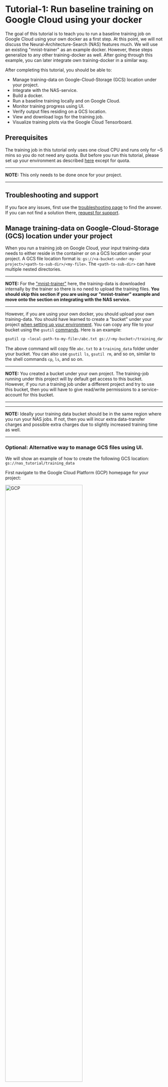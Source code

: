 # **Tutorial-1: Run baseline training on Google Cloud using your docker**

The goal of this tutorial is to teach you to run a baseline training
job on Google Cloud using your own docker as a first step. At
this point, we will not discuss the
 Neural-Architecture-Search (NAS) features much. We will use an existing
"mnist-trainer" as an example docker. However, these steps generalize to any
other training-docker as well. After going through this example,
you can later integrate own training-docker in a similar way.

After completing this tutorial, you should be able to:

-   Manage training-data on Google-Cloud-Storage (GCS) location under your
    project.
-   Integrate with the NAS-service.
-   Build a docker.
-   Run a baseline training locally and on Google Cloud.
-   Monitor training progress using UI.
-   Verify output files residing on a GCS location.
-   View and download logs for the training job.
-   Visualize training plots via the Google Cloud Tensorboard.

## Prerequisites

The training job in this tutorial only uses one cloud CPU and runs only
for ~5 mins so you do not need any quota.
But before you run this tutorial, please set up your environment as described
[here](https://cloud.google.com/vertex-ai/docs/training/neural-architecture-search/environment-setup)
except for quota.

---
**NOTE:** This only needs to be done once for your project.

---

## Troubleshooting and support

If you face any issues, first use the
[troubleshooting page](https://cloud.google.com/vertex-ai/docs/general/troubleshooting.md#neural-architecture-search)
to find the answer. If you can not find
a solution there, [request for support](https://cloud.google.com/vertex-ai/docs/support/getting-support#nas-support).

## Manage training-data on Google-Cloud-Storage (GCS) location under your project

When you run a training job on Google Cloud, your input training-data needs
to either reside in the container or
on a GCS location under your project. A GCS file location format is:
`gs://<a-bucket-under-my-project>/<path-to-sub-dir>/<my-file>`.
The `<path-to-sub-dir>` can have multiple nested directories.

---
**NOTE:** For the ["mnist-trainer"](https://github.com/google/vertex-ai-nas/blob/main/third_party/tutorial/mnist_train.py)
here, the training-data is downloaded
internally by the trainer so there is no need to upload the training files.
**You should skip this section if you are using our "mnist-trainer" example
and move onto the section on integrating with the NAS service.**

---

However, if you are using your own docker, you should upload your own
training-data. You should have learned to create a "bucket" under your
project [when setting up your environment](https://cloud.google.com/vertex-ai/docs/training/neural-architecture-search/environment-setup#set-up-cloud-storage).
You can copy any file to your bucket using the `gsutil`
[commands](https://cloud.google.com/storage/docs/quickstart-gsutil).
Here is an example:

```sh
gsutil cp <local-path-to-my-file>/abc.txt gs://<my-bucket>/training_data/
```

The above command will copy file `abc.txt` to a `training_data` folder
under your bucket. You can also use `gsutil ls`, `gsutil rm`, and so on,
similar to the shell commands `cp`, `ls`, and so on.

---
**NOTE:** You created a bucket under your own project. The training-job running
under this project will by default get access to this bucket. However, if you
run a training job under a different project and try to use this bucket,
then you will have to give
read/write permissions to a service-account for this bucket.

---

---
**NOTE:** Ideally your training data bucket should be in the same
region where you run your NAS jobs. If not, then you will incur
extra data-transfer charges and possible extra charges due to
slightly increased training time as well.

---

### Optional: Alternative way to manage GCS files using UI.

We will show an example of how to create the
following GCS location: `gs://nas_tutorial/training_data`

First navigate to the Google Cloud Platform (GCP) homepage for your project:

<img src="images/gcp.png" alt="GCP" width="70%"/>

In the search-box, type "storage" and
then click on "Cloud Storage" in the drop-down options. This should take you to the
storage-browser for your project:

<img src="images/gcp_storage.png" alt="GCP Storage" width="70%"/>

Click on "CREATE" and type
`nas_tutorial` as the "bucket-name":

<img src="images/create_bucket.png" alt="Create Bucket" width="70%"/>

Choose default options for the rest of the
settings and then finish creating the bucket by clicking "CREATE". This should
take you to the bucket-browser:

<img src="images/create_folder.png" alt="Create Directory" width="70%"/>

Here, you should click on "CREATE FOLDER" and create a folder named
`training_data`.

## Integrate with the NAS service

We will start with a simple "mnist-trainer" code: [`mnist_train.py`](https://github.com/google/vertex-ai-nas/blob/main/third_party/tutorial/mnist_train.py) and will modify it to
integrate with the NAS-service. The final modified file after this tutorial is
`tutorial1_mnist_search.py`. You can use these changes as an example
when using your own trainer code.

1.  Ingest mandatory flags from the NAS-Service.

    The NAS-service will send some mandatory arguments to your trainer via
    flags. You will add the following flags to your trainer to support this.

    ```py
    # Nas-service related flags.
    parser.add_argument(
        '--nas_params_str', type=str, help='Nas args serialized in JSON string.')
    # NOTE: Although this flag is injected as "job-dir", it is consumed
    # in the code as "argv.job_dir" instead of the hyphen.
    parser.add_argument(
        '--job-dir', type=str, default='tmp', help='Job output directory.')
    parser.add_argument(
        '--retrain_search_job_dir',
        type=str,
        help='The job dir of the NAS search job to retrain.')
    parser.add_argument(
        '--retrain_search_job_trials',
        type=str,
        help='A list of trial IDs of the NAS search job to retrain, '
        'separated by comma.')
    ```
    **For now, we will not go into details of these flags because we just want
    to run a baseline training. We will only use them as placeholders.**
    However, the `job-dir` flag is important for this tutorial because
    it will be used as the output-directory for this training-job.

    ---
    **NOTE:** Although the flag is declared as `job-dir`, it is used eventually as
    `job_dir` in the code. This is as intended. This happens because
    ["argparse" library converts the hyphen to underscore](https://docs.python.org/dev/library/argparse.html#dest).

    ---

    This directory will be a GCS
    location when the job runs on Google Cloud. The Vertex Neural Architecture
    Search service sets the value of this GCS location as an
    environment variable. If this environment variable is set, then
    we will override
    the `job-dir` flag to this variable using the `cloud_nas_utils` library:

    ```py
    argv.job_dir = cloud_nas_utils.get_job_dir_from_environment_if_exist(
      current_job_dir=argv.job_dir)
    ```

    The next step will guide you how to
    modify your trainer-code to use this as the output directory.

1.  Modify file I/O to work with the GCS location.

    [GCS-Fuse](https://cloud.google.com/storage/docs/gcs-fuse)
    mounts GCS buckets to the `/gcs/` directory of each
    cloud training node. So to use GCS in a cloud NAS job, you do
    not need to do any additional work except the following minor change:
    the file paths need to be converted from `gs://<bucket>/` to `/gcs/<bucket>`
    before you start training in your trainer code. You can use our helper
    library function in `gcs_path_utils.py` (show in `tutorial1_mnist_search.py`):
    ```py
    # Convert gs:// path to /gcs/ path.
    argv.job_dir = gcs_path_utils.gcs_fuse_path(argv.job_dir)
    ```

    ---
    **NOTE:** Although straightforward and useful for most use cases,
    this approach has the following limitations:
      - When running the training locally, it is recommended to use your
      local test file. Additional steps are needed if you want to access
      GCS buckets during a local run. Read *Accessing GCS during local run*
      for further instructions.
      - GCS-Fuse is not suited for when reader and writer jobs are accessing
      the same file at the same time. For most training jobs, that does not happen.
      If you encounter this scenario, see *Alternatives to GCS-Fuse*.

    ---

    Then create the job-dir by adding the following lines:

    ```py
    # Create job-dir if it does not exist.
    if not os.path.exists(argv.job_dir):
      os.makedirs(argv.job_dir)
    ```

    ---
    **NOTE:** Although the flag is declared as `job-dir`, it is used above as
    `job_dir` in the code. This is as intended. This happens because
    ["argparse" library converts the hyphen to underscore](https://docs.python.org/dev/library/argparse.html#dest).

    ---

    The "mnist-trainer" example does not read training data from GCS or
    write output files to GCS. So we will write a *dummy* output file at the
    end of the training to the job-directory as an example.

    ```py
    # Since this trainer does not write output files, we will save out
    # dummy files here to illustrate GCS file I/O.
    with open(os.path.join(argv.job_dir, 'dummy_output.txt'),
                           'w') as fp:
      fp.write('Finished training.')
    ```

    When using your own trainer code, you can use this example
    to modify your file I/O code to work with GCS.

1.  Report a reward back to the NAS-service.

    The NAS-service expects a reward (such as accuracy) after the training.
    At the end of the training, you can use the following example to report
    a reward back via `metrics_reporter` class.

    ```py
    import metrics_reporter


    # Reporting metrics back to the NAS_service.
    metric_tag = os.environ.get('CLOUD_ML_HP_METRIC_TAG', '')
    if metric_tag:
      nas_metrics_reporter = metrics_reporter.NasMetricsReporter()
      nas_metrics_reporter.report_metrics(
          hyperparameter_metric_tag=metric_tag,
          metric_value=test_acc,
          global_step=argv.num_epochs,
          other_metrics={})
    ```

    For the above example, `test_acc` is the evaluation accuracy and the
    `argv.num_epochs` is the number of epochs. This is mainly a placeholder for
    now since we are not running a full search yet.

1.  Create a docker file for the trainer-code.

    This tutorial assumes that you are familiar with using
    [Docker](https://docs.docker.com/engine/install/ubuntu/). A docker-image
    packages all the code and dependencies required to run your trainer-code
    remotely on Google Cloud.

    We will use
    `tutorial1.Dockerfile` for the "mnist-trainer" here but you can use/create
    your own Dockerfile for your trainer-code. Note that the `ENTRYPOINT` in the
    `tutorial1.Dockerfile` is `tutorial1_mnist_search.py`.


## Build the docker

Next, you will build the docker image using the Dockerfile that was created.
The following shows how to use nas-client (`vertex_nas_cli.py`) to easily build
and push the docker image:

```sh
PROJECT=<Set your project-id>
REGION=<Set region for artifact registry>

# Set a unique docker-id below. A docker image will be overwritten by another
# with the same docker-id when built in local and pushed to remote repository.
# So it's best to add user-name and date to docker-id to avoid accidentally
# overwriting a local or remote docker image.
DATE="$(date '+%Y%m%d_%H%M%S')"
TUTORIAL_DOCKER_ID=${USER}_tutorial1_${DATE}

# NOTE: 'trainer_docker_file' flag is passed the relative path
# to the dockerfile.
python3 vertex_nas_cli.py build --project_id=${PROJECT} \
  --trainer_docker_id=${TUTORIAL_DOCKER_ID} \
  --trainer_docker_file=tutorial/tutorial1.Dockerfile \
  --region=${REGION}
```

---
**NOTE:** You need to re-build the docker-image everytime you change the code.

---

## Run a baseline training locally

Before you run training on the Google Cloud, do a local test run on your machine.
Local testing allows you to debug common issues quickly before launching jobs
on Google Cloud (which would take a few minutes to start).
To reduce debugging time, use local testing to find issues with your data
format or your custom code changes.

### Run training with docker

You can easily run local training with the docker using the nas-client
(`vertex_nas_cli.py`).

The nas-client expects a search-space to launch
the training, so for now you can pass ANY search-space as a placeholder via the
flag `search_space_module` as shown below. We will discuss this more in later
tutorials.

```sh
# You can use any local job-directory.
DATA_DIR=${PWD}/tutorial
JOB_DIR=/tmp/nas_tutorial
rm -r -f ${JOB_DIR} && mkdir ${JOB_DIR}

python3 vertex_nas_cli.py search_in_local --project_id=${PROJECT} \
--trainer_docker_id=${TUTORIAL_DOCKER_ID} \
--region=${REGION} \
--search_space_module=search_spaces.mnasnet_search_space \
--local_data_dir=${DATA_DIR} \
--local_output_dir=${JOB_DIR} \
--search_docker_flags \
dummy_input_file=dummy_input.txt \
dummy_gcs_bucket=gs://cloud-ml-nas-public \
num_epochs=2
```

---
**NOTE:** When using nas-client, the original flags to the docker
can be passed via the `--search_docker_flags`. The `--search_docker_flags`
takes a list of `<flag1>=<val1>` pairs as an input. Here, the
`num_epochs` flag is
not related to the NAS-service and is part of
the original trainer code. These docker-flags should be passed in
explicitly by the user. However, the NAS-service related flags
that you added earlier, such as `nas_params_str`, will be set
automatically by the NAS-service. The user will not pass in those.

---

Nas-client uses the `--local_data_dir` flag to mount the local data directory
to `/test_data` of the docker container. This tutorial example does not use
local data though, it just reads the `dummy_input_file` and prints a sentence:
```
Hello world.
```

After the local training runs, please verify that you can
see the output files in the `JOB_DIR`. For "mnist-trainer", you
should see `dummy_output.txt` file in the output directory.

### Run training with local binary

Another alternative way to run this tutorial locally is asking
`vertex_nas_cli.py` to run the script `tutorial1_mnist_search.py` directly
without building the docker container.

But this way needs you to install required libraries manually. You can enable
a python virtual environment for the local run:

```shell
python3 -m venv --system-site-packages nas_venv
source nas_venv/bin/activate
pip install tensorflow==2.8.0
```

Then run following commands to launch a local test:

```shell
cp tutorial/tutorial1_mnist_search.py .

python3 vertex_nas_cli.py search_in_local \
--search_space_module=search_spaces.mnasnet_search_space \
--run_local_binary=true \
--local_binary=tutorial1_mnist_search.py \
--local_output_dir=${JOB_DIR} \
--local_binary_flags \
num_epochs=2
```

## Run a baseline training on Google Cloud

Now that you have tested the docker run locally, you can launch your job on
Google Cloud. But before you do that, you should create an output GCS bucket
under your project. You should have learnt to create a "bucket" under your
project [when setting up your environment](https://cloud.google.com/vertex-ai/docs/training/neural-architecture-search/environment-setup#set-up-cloud-storage).

Use a bucket-location under your project as the `GCS_ROOT_DIR` below:

```sh
# Choose a bucket for the output directory.
GCS_ROOT_DIR=<gs://output-bucket>
# Set the region to be same as for your bucket. For example, `us-central1`.
REGION=<set the same region as the bucket>

# Setting a unique job-id so that subsequent job-runs
# do not have naming conflict.
DATE="$(date '+%Y%m%d_%H%M%S')"
JOB_NAME="tutorial1_${DATE}"

python3 vertex_nas_cli.py search \
--project_id=${PROJECT} \
--region=${REGION} \
--job_name="${JOB_NAME}" \
--trainer_docker_id=${TUTORIAL_DOCKER_ID} \
--search_space_module=search_spaces.mnasnet_search_space \
--accelerator_type="" \
--nas_target_reward_metric="top_1_accuracy" \
--root_output_dir=${GCS_ROOT_DIR} \
--max_nas_trial=1 \
--max_parallel_nas_trial=1 \
--max_failed_nas_trial=1 \
--search_docker_flags \
num_epochs=2
```

The flag `job_name` sets a name for your job. You have already learnt
about the
`trainer_docker_id`, `search_space_module`, and the docker specific
`num_epochs` flags during the local run. Let
us discuss a bit about the other flags that are used here. The `region`
flag is only needed for the Google Cloud job and it should be the same
as your GCS bucket region. The
`accelerator_type` sets the accelerator-device on Google Cloud to be used
during training. The empty-string selects a CPU device. But for your
docker you can also select a GPU of your choice.
The `nas_target_reward_metric` flag sets the name of the reward sent back to
the NAS-service by the trainer-code. Remember that you used the
`metrics_reporter` class earlier when modifying your trainer-code. The code
contained the line:

```py
metric_tag = os.environ.get('CLOUD_ML_HP_METRIC_TAG', '')
```

The `nas_target_reward_metric` flag that you set here, will be then used
to set the value for the `metric_tag`. This is just a name and will
not affect the functionality in anyway. You are free to choose any
reward-name. The `root_output_dir` sets the output bucket for this
training-job. The actual directory that will be used for output
of your training will be `<root_output_dir>/<dir_name>/nas/search/1` where
`dir_name` is a combination of `job_name` and a time-stamp and `1`
corresponds to the trial-id for your job. You can reuse the bucket
`root_output_dir` for multiple jobs.

---
**NOTE:** The nas-client can spawn many copies of the docker in
parallel using multiple machines. Each trial-instance gets a number 1, 2, ...
as a trial-id. We will discuss this in more detail in a later tutorial.
For this tutorial, you will only spawn one instance of your training-job
by setting `max_nas_trial`, `max_parallel_nas_trial`, and
`max_failed_nas_trial` as 1 for now.

---

## Monitor training progress using UI

When you launch the Google Cloud job using the nas-client,
it should print out the job link as:

```sh
View NAS Search job in the Google Cloud Console at: <cloud job link>
```

The link should take you to the job UI page which looks something like this:

<img src="vertex_images/job_ui_page.png" alt="Job-UI-page" width="70%"/>

On top, you can see your "job-name". The "job-id" is separate
from the "job-name". At the very bottom,
you can see that you ran one trial successfully. The
`top_1_accuracy` reward and `Training step` show the values
returned by the trainer via the `metrics_reporter` class.

If you click on the arrow icon on top-left, then it will show you a
list of all the jobs that you have launched on cloud for your project
*in the same region as your current job*.

By clicking the `VIEW JSON` icon next to the `Training input`
in the middle of the page, you can take a look at all the flags
that were set for this job:

<img src="vertex_images/training_input_ui.png" alt="Training-input-UI" width="70%"/>

This is useful, if you visit a previous job after a while and want to
check the parameters that were set or find out the output job directory.

---
**NOTE:** Training may take up to 15 minutes to complete on Vertex AI.

---

## Verify output files residing on a GCS location

Please verify that you can
see the output files in the `<job_dir>/nas/search/1`
for your Google Cloud job where '1'
is the trial-id. For "mnist-trainer", you
should see `dummy_output.txt` file in the output directory. An easy way to
inspect the GCS location is to use the `gsutil`
[commands](https://cloud.google.com/storage/docs/quickstart-gsutil). Here is an
example:

```sh
gsutil ls $GCS_ROOT_DIR
```
The above command will list all content located at `GCS_ROOT_DIR`. You may use
it to identify your search job's directory, or `job-dir`, for exercises below.

Below is an example command to inspect your specified search job's output files:

```sh
jobDir=<job-dir>
gsutil ls ${jobDir}/nas/search/1
```
---
**NOTE:** The `dummy_output.txt` file may be inside a sub-folder
of the trial-dir '1'.

---

## Download trial metrics

You can download trial metrics as a JSON file to local disk using the command:

```sh
python3 vertex_nas_cli.py list_trials \
--project_id=${PROJECT_ID} \
--region=${REGION} \
--job_id=<numeric-job-id> \
--trials_output_file=<path-to-output-file>
```

The saved JSON file should be like:
```
[
    {
        "name": "...",
        "parameters": "...",
        "searchTrial": {
            "id": "1",
            "state": "SUCCEEDED",
            "finalMeasurement": {
                "stepCount": "16634",
                "metrics": [
                    {
                        "metricId": "AP",
                        "value": 0.10061053931713104
                    },
                    {
                        "metricId": "model_flops",
                        "value": 8.852448902
                    }
                ]
            },
            "startTime": "2023-01-08T07:42:18.987767081Z",
            "endTime": "2023-01-08T10:11:18Z"
        }
    }
]
```

---
**NOTE:** Only `SUCCEEDED` trials can be listed in the JSON file.

---

## View logs for the training job

To view the logs for trial-1, click the triple-dot icon at the end of
the trial-id row and then open `View logs` in new tab:

<img src="vertex_images/view_logs_drop_down.png" alt="View-logs-drop-down" width="70%"/>

---
**NOTE:** We use `cloud_nas_utils.setup_logging()` call to
(a) set logging level to INFO and (b) remove duplicate logging
caused by the tensorflow logger.

---

### Do not use logs as the only way to store important information

Although using logs is a convenient way to debug job and record information,
treating it as the only way to store important information is not recommended.
Because according to the [Cloud log retention policy](https://cloud.google.com/logging/quotas#logs_retention_periods),
logs held in the [_Default](https://cloud.google.com/logging/docs/routing/overview#default-bucket)
bucket, like daily training job logs, are retained for 30 days unless custom
configured.

So you are highly recommended to save important job information separately to a
permanent storage like a GCS bucket.

### Download logs for the purpose of sharing for debugging

Sometimes you may need to share the logs with the NAS team for support.
One option is to capture a snapshot of the area of interest. Another option
is to download the logs and then email them.

To download the logs, click `Download`, and then choose "JSON" format to save the file:

<img src="images/download_log_drop_down.png" alt="Download-logs-drop-down" width="70%"/>


## Visualize training plots via the Google Cloud Tensorboard

To visualize training plots via tensorboard, you can use Google Cloud shell
to launch the tensorboard. You can click the "command-prompt" icon to open
the Google Cloud shell as shown below:

<img src="vertex_images/cloud_shell_open.png" alt="Cloud-shell" width="70%"/>

The Google Cloud shell should open at the bottom half of the screen. At the
command prompt, use the following command to launch the tensorboard:

```sh
tensorboard --logdir=<gs://path-to-your-job-directory> --port=8080 --load_fast=false
```
---
**NOTE:** If running the command results in a TypeError related to protobuf package, you may need to run the following command as a temporary workaround in the Google Cloud Shell before launching tensorboard.
```sh
pip install protobuf==3.20.*
```

---

Once the command runs (You may have to click `Authorize` if prompted),
click on the web-preview icon and then click on
the `Preview on port 8080` to see the tensorboard plots:

<img src="images/open_tensorboard.png" alt="Open-tensorboard" width="70%"/>

Alternatively, you can open the tensorboard plots directly from the cloud shell:

<img src="images/open_tensorboard_alternative.png" alt="Open-tensorboard-alt" width="70%"/>

---
**NOTE:** If you did not specify a port or used a different port number,
then you will have to click on `Change port` to use the correct port number.

---

For the mnist-trainer example here, you should see a plot similar to this:

<img src="images/tensorboard.png" alt="Tensorboard" width="70%"/>

## Cancel NAS job

If you want to cancel a NAS job, first go to the `Vertex AI` page then from there, open the job-list UI page by clicking `Training`:

<img src="vertex_images/back_to_job_list.png" alt="Back-to-job-list" width="70%"/>

Then you can find a cancel button for each job by clicking the kebab menu
(three dots button) of the job:

<img src="vertex_images/cancel_job_ui.png" alt="Cancel-Job-UI" width="70%"/>

## [Advanced] Accessing GCS during local run

If you want to access GCS buckets during local runs, you must modify your
trainer code I/O. You may use any of the options in *Alternatives to GCS-Fuse*.
You may also [mount](https://github.com/GoogleCloudPlatform/gcsfuse/blob/master/docs/mounting.md)
your GCS bucket to the `/gcs` directory, although we do not recommend this approach.

The local docker container requires the credentials of
your account to get authenticated. After you finish
[the setup of your local environment](https://cloud.google.com/vertex-ai/docs/training/neural-architecture-search/environment-setup#local-environment-setup),
`gcloud` generates credentials of your account under the `~/.config/gcloud` folder.
When you run NAS jobs locally with docker, nas-client will mount the `~/.config/gcloud`
folder into the docker for you to acquire the necessary credential to access GCS buckets.
Please see the `run_container_local` function in
[vertex_nas_cli.py](https://github.com/google/vertex-ai-nas/blob/main/vertex_nas_cli.py)
for the implementation.

## [Advanced] Alternatives to GCS-Fuse

If you do not want to use GCS-Fuse, you must modify your trainer code to work
with the GCS location using one of the following options:

1. If your docker uses Tensorflow already, then use the `tf.io.gfile`
  library to interact with GCS. You can find example usage in
  `gcs_utils_using_tf_gfile.py` in `gcs_utils`.

1. If your docker does not use Tensorflow already, then you need not
  install the entire Tensorflow. Just use the lightweight Google Cloud
  Storage client via our `gcs_utils_using_cloud_storage.py` helper file.

